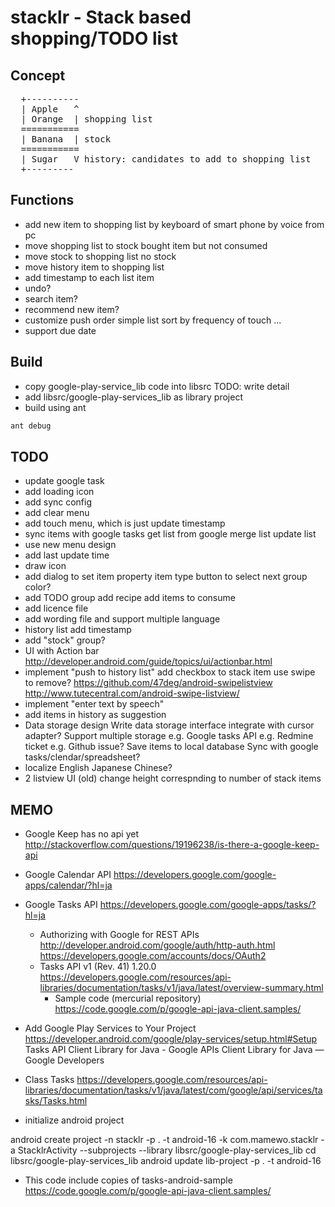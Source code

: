 stacklr - Stack based shopping/TODO list
========================================
Concept
-------
<pre>
  +----------
  | Apple   ^
  | Orange  | shopping list
  =========== 
  | Banana  | stock
  ===========
  | Sugar   V history: candidates to add to shopping list 
  +---------
</pre>

Functions
---------
- add new item to shopping list
   by keyboard of smart phone
   by voice
   from pc
- move shopping list to stock
   bought item but not consumed
- move stock to shopping list
   no stock
- move history item to shopping list
- add timestamp to each list item
- undo?
- search item?
- recommend new item?
- customize push order
    simple list
    sort by frequency of touch
    ...
- support due date

Build
-----
- copy google-play-service_lib code into libsrc
  TODO: write detail
- add libsrc/google-play-services_lib as library project
- build using ant
```bash
ant debug
```

TODO
-----
- update google task
- add loading icon
- add sync config
- add clear menu
- add touch menu, which is just update timestamp
- sync items with google tasks
   get list from google
   merge list
   update list
- use new menu design
- add last update time
- draw icon
- add dialog to set item property
   item type
   button to select next group
   color?
- add TODO group
   add recipe
   add items to consume
- add licence file
- add wording file and support multiple language
- history list
  add timestamp
- add "stock" group?
- UI with Action bar
  http://developer.android.com/guide/topics/ui/actionbar.html
- implement "push to history list"
    add checkbox to stack item
    use swipe to remove?
      https://github.com/47deg/android-swipelistview
      http://www.tutecentral.com/android-swipe-listview/
- implement "enter text by speech"
- add items in history as suggestion
- Data storage design
  Write data storage interface
    integrate with cursor adapter?
  Support multiple storage
    e.g. Google tasks API
    e.g. Redmine ticket
    e.g. Github issue?
  Save items to local database
  Sync with google tasks/clendar/spreadsheet?
- localize
   English
   Japanese
   Chinese?
- 2 listview UI (old)
  change height correspnding to number of stack items

MEMO
----
- Google Keep has no api yet
  http://stackoverflow.com/questions/19196238/is-there-a-google-keep-api
- Google Calendar API
  https://developers.google.com/google-apps/calendar/?hl=ja
- Google Tasks API
  https://developers.google.com/google-apps/tasks/?hl=ja
  - Authorizing with Google for REST APIs
    http://developer.android.com/google/auth/http-auth.html
  https://developers.google.com/accounts/docs/OAuth2
  - Tasks API v1 (Rev. 41) 1.20.0
    https://developers.google.com/resources/api-libraries/documentation/tasks/v1/java/latest/overview-summary.html
    - Sample code (mercurial repository)
      https://code.google.com/p/google-api-java-client.samples/

- Add Google Play Services to Your Project
  https://developer.android.com/google/play-services/setup.html#Setup
Tasks API Client Library for Java - Google APIs Client Library for Java — Google Developers
- Class Tasks
https://developers.google.com/resources/api-libraries/documentation/tasks/v1/java/latest/com/google/api/services/tasks/Tasks.html

- initialize android project

android create project -n stacklr -p . -t android-16 -k com.mamewo.stacklr -a StacklrActivity --subprojects --library libsrc/google-play-services_lib
cd libsrc/google-play-services_lib
android update lib-project -p . -t android-16
- This code include copies of tasks-android-sample
    https://code.google.com/p/google-api-java-client.samples/